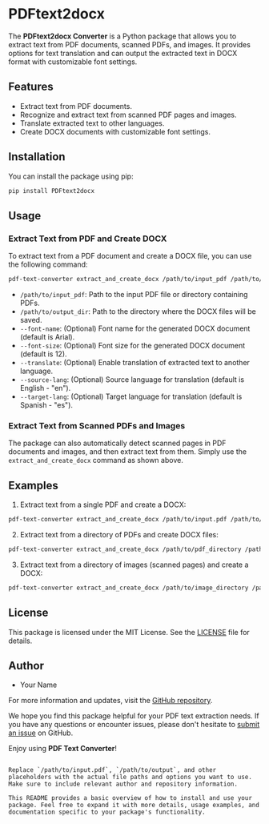 
# PDFtext2docx

The **PDFtext2docx Converter** is a Python package that allows you to extract text from PDF documents, scanned PDFs, and images. It provides options for text translation and can output the extracted text in DOCX format with customizable font settings.

## Features

- Extract text from PDF documents.
- Recognize and extract text from scanned PDF pages and images.
- Translate extracted text to other languages.
- Create DOCX documents with customizable font settings.

## Installation

You can install the package using pip:

```bash
pip install PDFtext2docx
```

## Usage

### Extract Text from PDF and Create DOCX

To extract text from a PDF document and create a DOCX file, you can use the following command:

```bash
pdf-text-converter extract_and_create_docx /path/to/input_pdf /path/to/output_dir --font-name Arial --font-size 12 --translate --source-lang en --target-lang es
```

- `/path/to/input_pdf`: Path to the input PDF file or directory containing PDFs.
- `/path/to/output_dir`: Path to the directory where the DOCX files will be saved.
- `--font-name`: (Optional) Font name for the generated DOCX document (default is Arial).
- `--font-size`: (Optional) Font size for the generated DOCX document (default is 12).
- `--translate`: (Optional) Enable translation of extracted text to another language.
- `--source-lang`: (Optional) Source language for translation (default is English - "en").
- `--target-lang`: (Optional) Target language for translation (default is Spanish - "es").

### Extract Text from Scanned PDFs and Images

The package can also automatically detect scanned pages in PDF documents and images, and then extract text from them. Simply use the `extract_and_create_docx` command as shown above.

## Examples

1. Extract text from a single PDF and create a DOCX:

```bash
pdf-text-converter extract_and_create_docx /path/to/input.pdf /path/to/output --translate
```

2. Extract text from a directory of PDFs and create DOCX files:

```bash
pdf-text-converter extract_and_create_docx /path/to/pdf_directory /path/to/output_directory --font-name Times --font-size 14
```

3. Extract text from a directory of images (scanned pages) and create a DOCX:

```bash
pdf-text-converter extract_and_create_docx /path/to/image_directory /path/to/output --translate --source-lang en --target-lang fr
```

## License

This package is licensed under the MIT License. See the [LICENSE](LICENSE) file for details.

## Author

- Your Name

For more information and updates, visit the [GitHub repository](https://github.com/your/repo).

We hope you find this package helpful for your PDF text extraction needs. If you have any questions or encounter issues, please don't hesitate to [submit an issue](https://github.com/your/repo/issues) on GitHub.

Enjoy using **PDF Text Converter**!
```

Replace `/path/to/input.pdf`, `/path/to/output`, and other placeholders with the actual file paths and options you want to use. Make sure to include relevant author and repository information.

This README provides a basic overview of how to install and use your package. Feel free to expand it with more details, usage examples, and documentation specific to your package's functionality.